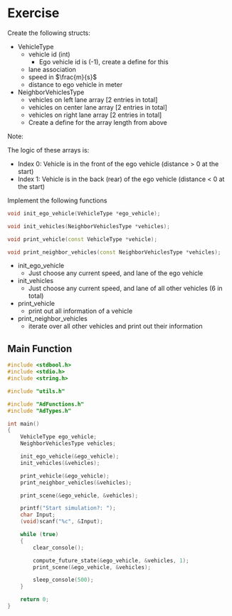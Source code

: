 # Exercise

Create the following structs:

- VehicleType
  - vehicle id (int)
    - Ego vehicle id is (-1), create a define for this
  - lane association
  - speed in $\frac{m}{s}$
  - distance to ego vehicle in meter
- NeighborVehiclesType
  - vehicles on left lane array [2 entries in total]
  - vehicles on center lane array [2 entries in total]
  - vehicles on right lane array [2 entries in total]
  - Create a define for the array length from above

Note:

The logic of these arrays is:

- Index 0: Vehicle is in the front of the ego vehicle (distance > 0 at the start)
- Index 1: Vehicle is in the back (rear) of the ego vehicle (distance < 0 at the start)

Implement the following functions

```cpp
void init_ego_vehicle(VehicleType *ego_vehicle);

void init_vehicles(NeighborVehiclesType *vehicles);

void print_vehicle(const VehicleType *vehicle);

void print_neighbor_vehicles(const NeighborVehiclesType *vehicles);
```

- init_ego_vehicle
  - Just choose any current speed, and lane of the ego vehicle
- init_vehicles
  - Just choose any current speed, and lane of all other vehicles (6 in total)
- print_vehicle
  - print out all information of a vehicle
- print_neighbor_vehicles
  - iterate over all other vehicles and print out their information

## Main Function

```cpp
#include <stdbool.h>
#include <stdio.h>
#include <string.h>

#include "utils.h"

#include "AdFunctions.h"
#include "AdTypes.h"

int main()
{
    VehicleType ego_vehicle;
    NeighborVehiclesType vehicles;

    init_ego_vehicle(&ego_vehicle);
    init_vehicles(&vehicles);

    print_vehicle(&ego_vehicle);
    print_neighbor_vehicles(&vehicles);

    print_scene(&ego_vehicle, &vehicles);

    printf("Start simulation?: ");
    char Input;
    (void)scanf("%c", &Input);

    while (true)
    {
        clear_console();

        compute_future_state(&ego_vehicle, &vehicles, 1);
        print_scene(&ego_vehicle, &vehicles);

        sleep_console(500);
    }

    return 0;
}
```
